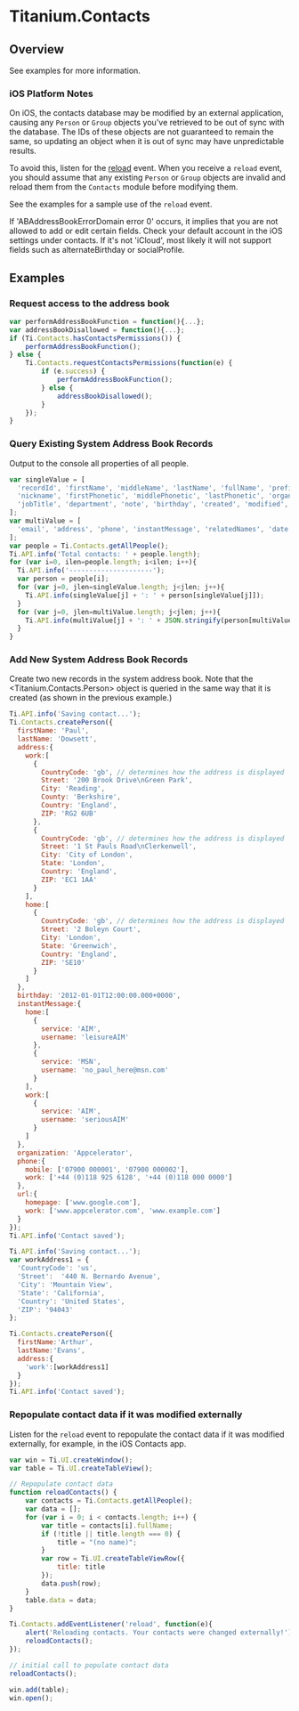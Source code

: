 # Titanium.Contacts

<TypeHeader/>

## Overview

See examples for more information.

### iOS Platform Notes

On iOS, the contacts database may be modified by an external application, causing any `Person` or
`Group` objects you've retrieved to be out of sync with the database. The IDs of these objects are
not guaranteed to remain the same, so updating an object when it is out of sync may have
unpredictable results.

To avoid this, listen for the [reload](Titanium.Contacts.reload) event. When you receive a
`reload` event, you should assume that any existing `Person` or `Group` objects are invalid and
reload them from the `Contacts` module before modifying them.

See the examples for a sample use of the `reload` event.

If 'ABAddressBookErrorDomain error 0' occurs, it implies that you are not allowed to add or edit 
certain fields. Check your default account in the iOS settings under contacts. If it's not 'iCloud',
most likely it will not support fields such as alternateBirthday or socialProfile.

## Examples

### Request access to the address book

``` js
var performAddressBookFunction = function(){...};
var addressBookDisallowed = function(){...};
if (Ti.Contacts.hasContactsPermissions()) {
    performAddressBookFunction();
} else {
    Ti.Contacts.requestContactsPermissions(function(e) {
        if (e.success) {
            performAddressBookFunction();
        } else {
            addressBookDisallowed();
        }
    });
}
```


### Query Existing System Address Book Records

Output to the console all properties of all people.

``` js
var singleValue = [
  'recordId', 'firstName', 'middleName', 'lastName', 'fullName', 'prefix', 'suffix', 
  'nickname', 'firstPhonetic', 'middlePhonetic', 'lastPhonetic', 'organization', 
  'jobTitle', 'department', 'note', 'birthday', 'created', 'modified', 'kind'
];
var multiValue = [
  'email', 'address', 'phone', 'instantMessage', 'relatedNames', 'date', 'url'
];
var people = Ti.Contacts.getAllPeople();
Ti.API.info('Total contacts: ' + people.length);
for (var i=0, ilen=people.length; i<ilen; i++){
  Ti.API.info('---------------------');
  var person = people[i];
  for (var j=0, jlen=singleValue.length; j<jlen; j++){
    Ti.API.info(singleValue[j] + ': ' + person[singleValue[j]]);
  }
  for (var j=0, jlen=multiValue.length; j<jlen; j++){
    Ti.API.info(multiValue[j] + ': ' + JSON.stringify(person[multiValue[j]]));
  }
}
```


### Add New System Address Book Records

Create two new records in the system address book. Note that the <Titanium.Contacts.Person> 
object is queried in the same way that it is created (as shown in the previous example.)

``` js
Ti.API.info('Saving contact...');
Ti.Contacts.createPerson({
  firstName: 'Paul',
  lastName: 'Dowsett',
  address:{
    work:[
      {
        CountryCode: 'gb', // determines how the address is displayed
        Street: '200 Brook Drive\nGreen Park',
        City: 'Reading',
        County: 'Berkshire',
        Country: 'England',
        ZIP: 'RG2 6UB'
      },
      {
        CountryCode: 'gb', // determines how the address is displayed
        Street: '1 St Pauls Road\nClerkenwell',
        City: 'City of London',
        State: 'London',
        Country: 'England',
        ZIP: 'EC1 1AA'
      }
    ],
    home:[
      {
        CountryCode: 'gb', // determines how the address is displayed
        Street: '2 Boleyn Court',
        City: 'London',
        State: 'Greenwich',
        Country: 'England',
        ZIP: 'SE10'
      }
    ]
  },
  birthday: '2012-01-01T12:00:00.000+0000',
  instantMessage:{
    home:[
      {
        service: 'AIM',
        username: 'leisureAIM'
      },
      {
        service: 'MSN',
        username: 'no_paul_here@msn.com'
      }
    ],
    work:[
      {
        service: 'AIM',
        username: 'seriousAIM'
      }
    ]
  },
  organization: 'Appcelerator',
  phone:{
    mobile: ['07900 000001', '07900 000002'],
    work: ['+44 (0)118 925 6128', '+44 (0)118 000 0000']
  },
  url:{
    homepage: ['www.google.com'],
    work: ['www.appcelerator.com', 'www.example.com']
  }
});
Ti.API.info('Contact saved');

Ti.API.info('Saving contact...');
var workAddress1 = {
  'CountryCode': 'us',
  'Street':  '440 N. Bernardo Avenue',
  'City': 'Mountain View',
  'State': 'California',
  'Country': 'United States',
  'ZIP': '94043'
};

Ti.Contacts.createPerson({
  firstName:'Arthur',
  lastName:'Evans',
  address:{
    'work':[workAddress1]
  }
});
Ti.API.info('Contact saved');
```


### Repopulate contact data if it was modified externally

Listen for the `reload` event to repopulate the contact data
if it was modified externally, for example, in the iOS Contacts app.

``` js
var win = Ti.UI.createWindow();
var table = Ti.UI.createTableView();

// Repopulate contact data
function reloadContacts() {
    var contacts = Ti.Contacts.getAllPeople();
    var data = [];
    for (var i = 0; i < contacts.length; i++) {
        var title = contacts[i].fullName;
        if (!title || title.length === 0) {
            title = "(no name)";
        }
        var row = Ti.UI.createTableViewRow({
            title: title
        });
        data.push(row);
    }
    table.data = data;
}

Ti.Contacts.addEventListener('reload', function(e){
    alert('Reloading contacts. Your contacts were changed externally!');
    reloadContacts();
});

// initial call to populate contact data
reloadContacts();

win.add(table);
win.open();
```


<ApiDocs/>
